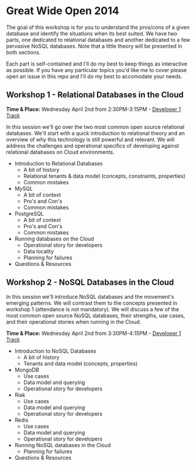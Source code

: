 Great Wide Open 2014
=================

The goal of this workshop is for you to understand the pros/cons of a given database and identify the situations when its best suited. We have two parts, one dedicated to relational databases and another dedicated to a few pervasive NoSQL databases. Note that a little theory will be presented in both sections.

Each part is self-contained and I'll do my best to keep things as interactive as possible. If you have any particular topics you'd like me to cover please open an issue in this repo and I'll do my best to accomodate your needs.

Workshop 1 - Relational Databases in the Cloud
------------------
**Time & Place:** Wednesday April 2nd from 2:30PM-3:15PM - [Developer 1 Track](http://greatwideopen.org/schedule.php)

In this session we'll go over the two most common open source relational databases. We'll start with a quick introduction to relational theory and an overview of why this technology is still powerful and relevant.
We will address the challenges and operational specifics of developing against relational databases on Cloud environments.

* Introduction to Relational Databases
  * A bit of history
  * Relational tenants & data model (concepts, constraints, properties)
  * Common mistakes
* MySQL
  * A bit of context
  * Pro's and Con's
  * Common mistakes
* PostgreSQL
  * A bit of context
  * Pro's and Con's
  * Common mistakes
* Running databases on the Cloud
  * Operational story for developers
  * Data locality
  * Planning for failures
* Questions & Resources



Workshop 2 - NoSQL Databases in the Cloud
--------------------------

In this session we'll introduce NoSQL databases and the movement's emerging patterns. We will contrast them to the concepts presented in workshop 1 (attendance is not mandatory).
We will discuss a few of the most common open source NoSQL databases, their strengths, use cases, and their operational stories when running in the Cloud.

**Time & Place:** Wednesday April 2nd from 3:30PM-4:15PM - [Developer 1 Track](http://greatwideopen.org/schedule.php)

* Introduction to NoSQL Databases
  * A bit of history
  * Tenants and data model (concepts, properties)
* MongoDB
  * Use cases
  * Data model and querying
  * Operational story for developers
* Riak
  * Use cases
  * Data model and querying
  * Operational story for developers
* Redis
  * Use cases
  * Data model and querying
  * Operational story for developers
* Running NoSQL databases in the Cloud
  * Planning for failures
* Questions & Resources
